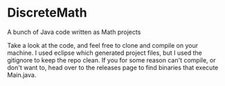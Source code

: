 # DiscreteMath
A bunch of Java code written as Math projects

Take a look at the code, and feel free to clone and compile on your machine.
I used eclipse which generated project files, but I used the gitignore to keep the repo clean.
If you for some reason can't compile, or don't want to, head over to the releases page to find binaries that execute Main.java.
